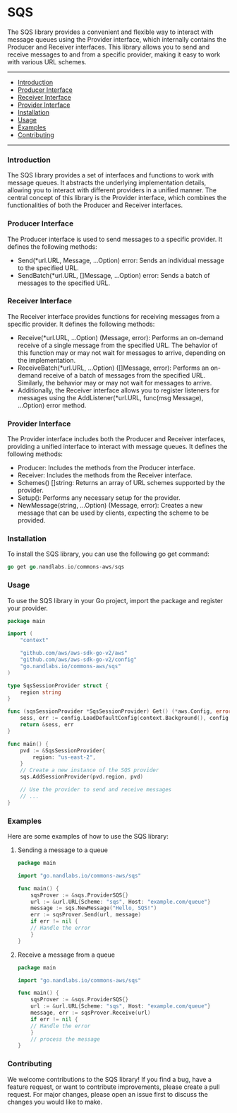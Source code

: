 # SQS

The SQS library provides a convenient and flexible way to interact with message queues using the Provider interface, which internally contains the Producer and Receiver interfaces. This library allows you to send and receive messages to and from a specific provider, making it easy to work with various URL schemes.

---

* [Introduction](#introduction)
* [Producer Interface](#producer-interface)
* [Receiver Interface](#receiver-interface)
* [Provider Interface](#provider-interface)
* [Installation](#installation)
* [Usage](#usage)
* [Examples](#examples)
* [Contributing](#contributing)

---

### Introduction

The SQS library provides a set of interfaces and functions to work with message queues. It abstracts the underlying implementation details, allowing you to interact with different providers in a unified manner. The central concept of this library is the Provider interface, which combines the functionalities of both the Producer and Receiver interfaces.

### Producer Interface

The Producer interface is used to send messages to a specific provider. It defines the following methods:

* Send(*url.URL, Message, ...Option) error: Sends an individual message to the specified URL.
* SendBatch(*url.URL, []Message, ...Option) error: Sends a batch of messages to the specified URL.

### Receiver Interface

The Receiver interface provides functions for receiving messages from a specific provider. It defines the following methods:

* Receive(*url.URL, ...Option) (Message, error): Performs an on-demand receive of a single message from the specified URL. The behavior of this function may or may not wait for messages to arrive, depending on the implementation.
* ReceiveBatch(*url.URL, ...Option) ([]Message, error): Performs an on-demand receive of a batch of messages from the specified URL. Similarly, the behavior may or may not wait for messages to arrive.
* Additionally, the Receiver interface allows you to register listeners for messages using the AddListener(*url.URL, func(msg Message), ...Option) error method.

### Provider Interface

The Provider interface includes both the Producer and Receiver interfaces, providing a unified interface to interact with message queues. It defines the following methods:

* Producer: Includes the methods from the Producer interface.
* Receiver: Includes the methods from the Receiver interface.
* Schemes() []string: Returns an array of URL schemes supported by the provider.
* Setup(): Performs any necessary setup for the provider.
* NewMessage(string, ...Option) (Message, error): Creates a new message that can be used by clients, expecting the scheme to be provided.

### Installation

To install the SQS library, you can use the following go get command:

```go
go get go.nandlabs.io/commons-aws/sqs
```

### Usage

To use the SQS library in your Go project, import the package and register your provider.

```go
package main

import (
	"context"

	"github.com/aws/aws-sdk-go-v2/aws"
	"github.com/aws/aws-sdk-go-v2/config"
	"go.nandlabs.io/commons-aws/sqs"
)

type SqsSessionProvider struct {
	region string
}

func (sqsSessionProvider *SqsSessionProvider) Get() (*aws.Config, error) {
	sess, err := config.LoadDefaultConfig(context.Background(), config.WithRegion(sqsSessionProvider.region))
	return &sess, err
}

func main() {
	pvd := &SqsSessionProvider{
		region: "us-east-2",
    }
	// Create a new instance of the SQS provider
	sqs.AddSessionProvider(pvd.region, pvd)

	// Use the provider to send and receive messages
	// ...
}
```

### Examples

Here are some examples of how to use the SQS library:

1. Sending a message to a queue
    ```go
    package main
   
    import "go.nandlabs.io/commons-aws/sqs"
   
    func main() {
        sqsProver := &sqs.ProviderSQS{}
        url := &url.URL{Scheme: "sqs", Host: "example.com/queue"}
        message := sqs.NewMessage("Hello, SQS!")
        err := sqsProver.Send(url, message)
        if err != nil {
        // Handle the error
        }
    }
    ```

2. Receive a message from a queue
    ```go
    package main
    
    import "go.nandlabs.io/commons-aws/sqs"
   
    func main() {
        sqsProver := &sqs.ProviderSQS{}
        url := &url.URL{Scheme: "sqs", Host: "example.com/queue"}
        message, err := sqsProver.Receive(url)
        if err != nil {
        // Handle the error
        }
        // process the message
    }
    ```

### Contributing
We welcome contributions to the SQS library! If you find a bug, have a feature request, or want to contribute improvements, please create a pull request. For major changes, please open an issue first to discuss the changes you would like to make.